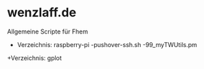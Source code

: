 wenzlaff.de
===========

Allgemeine Scripte für Fhem

+ Verzeichnis: raspberry-pi
 -pushover-ssh.sh
 -99_myTWUtils.pm 

+Verzeichnis: gplot
